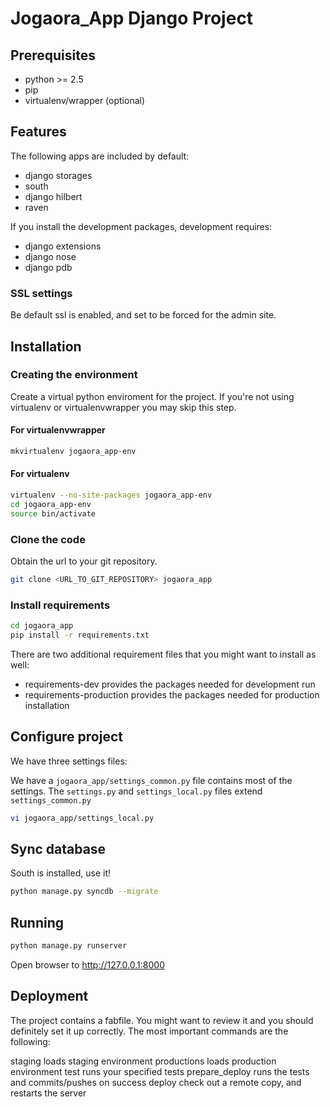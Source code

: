 # Jogaora_App Django Project #
## Prerequisites ##

- python >= 2.5
- pip
- virtualenv/wrapper (optional)

## Features ##

The following apps are included by default:

* django storages
* south
* django hilbert
* raven

If you install the development packages, development requires:

* django extensions
* django nose
* django pdb

### SSL settings ###

Be default ssl is enabled, and set to be forced for the admin site.

## Installation ##
### Creating the environment ###
Create a virtual python enviroment for the project.
If you're not using virtualenv or virtualenvwrapper you may skip this step.

#### For virtualenvwrapper ####
```bash
mkvirtualenv jogaora_app-env
```

#### For virtualenv ####
```bash
virtualenv --no-site-packages jogaora_app-env
cd jogaora_app-env
source bin/activate
```

### Clone the code ###
Obtain the url to your git repository.

```bash
git clone <URL_TO_GIT_REPOSITORY> jogaora_app
```

### Install requirements ###
```bash
cd jogaora_app
pip install -r requirements.txt
```

There are two additional requirement files that you might want to install as well:

* requirements-dev
	provides the packages needed for development run
* requirements-production
	provides the packages needed for production installation

## Configure project ##

We have three settings files:

We have a `jogaora_app/settings_common.py` file contains most of the settings. The `settings.py` and `settings_local.py` files extend `settings_common.py`

```bash
vi jogaora_app/settings_local.py
```

## Sync database ##

South is installed, use it!

```bash
python manage.py syncdb --migrate
```

## Running ##
```bash
python manage.py runserver
```

Open browser to http://127.0.0.1:8000

## Deployment ##

The project contains a fabfile. You might want to review it and you should definitely set it up correctly. The most important commands are the following:

staging
	loads staging environment
productions
	loads production environment
test
	runs your specified tests
prepare_deploy
	runs the tests and commits/pushes on success
deploy
	check out a remote copy, and restarts the server